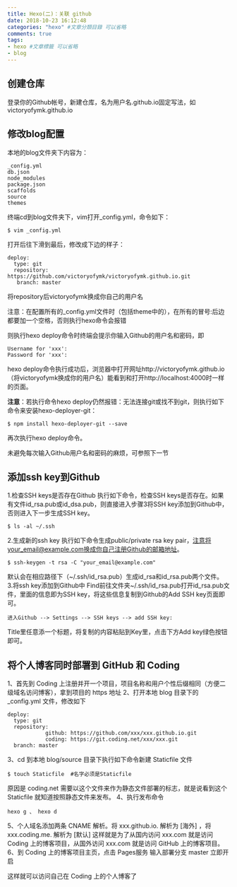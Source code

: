 ```yaml
---
title: Hexo(二)：关联 github
date: 2018-10-23 16:12:48
categories: "hexo" #文章分類目錄 可以省略
comments: true
tags:
- hexo #文章標籤 可以省略
- blog
---
```


##  创建仓库
登录你的Github帐号，新建仓库，名为用户名.github.io固定写法，如victoryofymk.github.io

## 修改blog配置
本地的blog文件夹下内容为：
```
_config.yml 
db.json 
node_modules 
package.json
scaffolds
source
themes

```
终端cd到blog文件夹下，vim打开_config.yml，命令如下：
```
$ vim _config.yml
```
打开后往下滑到最后，修改成下边的样子：
```
deploy:
  type: git
  repository: https://github.com/victoryofymk/victoryofymk.github.io.git
   branch: master     

```
将repository后victoryofymk换成你自己的用户名

注意：在配置所有的_config.yml文件时（包括theme中的），在所有的冒号:后边都要加一个空格，否则执行hexo命令会报错

则执行hexo deploy命令时终端会提示你输入Github的用户名和密码，即
```
Username for 'xxx':
Password for 'xxx':
```
hexo deploy命令执行成功后，浏览器中打开网址http://victoryofymk.github.io（将victoryofymk换成你的用户名）能看到和打开http://localhost:4000时一样的页面。

**注意**：若执行命令hexo deploy仍然报错：无法连接git或找不到git，则执行如下命令来安装hexo-deployer-git：
```
$ npm install hexo-deployer-git --save
```
再次执行hexo deploy命令。

未避免每次输入Github用户名和密码的麻烦，可参照下一节
## 添加ssh key到Github
1.检查SSH keys是否存在Github
执行如下命令，检查SSH keys是否存在。如果有文件id_rsa.pub或id_dsa.pub，则直接进入步骤3将SSH key添加到Github中，否则进入下一步生成SSH key。
```
$ ls -al ~/.ssh
```
2.生成新的ssh key
执行如下命令生成public/private rsa key pair，注意将your_email@example.com换成你自己注册Github的邮箱地址。
```
$ ssh-keygen -t rsa -C "your_email@example.com"
```
默认会在相应路径下（~/.ssh/id_rsa.pub）生成id_rsa和id_rsa.pub两个文件。
3.将ssh key添加到Github中
Find前往文件夹~/.ssh/id_rsa.pub打开id_rsa.pub文件，里面的信息即为SSH key，将这些信息复制到Github的Add SSH key页面即可。
```
进入Github --> Settings --> SSH keys --> add SSH key:
```
Title里任意添一个标题，将复制的内容粘贴到Key里，点击下方Add key绿色按钮即可。
## 将个人博客同时部署到 GitHub 和 Coding

1、首先到 Coding 上注册并开一个项目，项目名称和用户个性后缀相同（方便二级域名访问博客），拿到项目的 https 地址
2、打开本地 blog 目录下的 _config.yml 文件，修改如下
```
deploy:
  type: git
  repository: 
            github: https://github.com/xxx/xxx.github.io.git
            coding: https://git.coding.net/xxx/xxx.git
  branch: master
```
3、cd 到本地 blog/source 目录下执行如下命令新建 Staticfile 文件
```
$ touch Staticfile  #名字必须是Staticfile
```
原因是 coding.net 需要以这个文件来作为静态文件部署的标志，就是说看到这个 Staticfile 就知道按照静态文件来发布。
4、执行发布命令 
```
hexo g 、 hexo d
```
5、个人域名添加两条 CNAME 解析。将 xxx.github.io. 解析为 [海外] ，将 xxx.coding.me. 解析为 [默认]
这样就是为了从国内访问 xxx.com 就是访问 Coding 上的博客项目，从国外访问 xxx.com 就是访问 GitHub 上的博客项目。
6、到 Coding 上的博客项目主页，点击 Pages服务 输入部署分支 master 立即开启

这样就可以访问自己在 Coding 上的个人博客了

